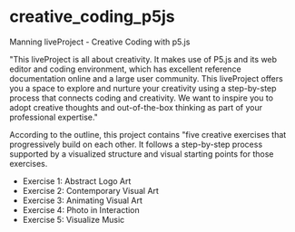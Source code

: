 # creative_coding_p5js
Manning liveProject - Creative Coding with p5.js

"This liveProject is all about creativity. It makes use of P5.js and its web editor and coding environment, which has excellent reference documentation online and a large user community. This liveProject offers you a space to explore and nurture your creativity using a step-by-step process that connects coding and creativity. We want to inspire you to adopt creative thoughts and out-of-the-box thinking as part of your professional expertise."

According to the outline, this project contains "five creative exercises that progressively build on each other. It follows a step-by-step process supported by a visualized structure and visual starting points for those exercises.

<ul>
  <li>Exercise 1: Abstract Logo Art</li>
  <li>Exercise 2: Contemporary Visual Art</li>
  <li>Exercise 3: Animating Visual Art</li>
  <li>Exercise 4: Photo in Interaction</li>
  <li>Exercise 5: Visualize Music</li>
</ul>
